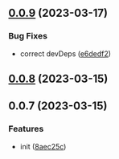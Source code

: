 ## [0.0.9](https://github.com/famebot/hsl-gen/compare/v0.0.8...v0.0.9) (2023-03-17)


### Bug Fixes

* correct devDeps ([e6dedf2](https://github.com/famebot/hsl-gen/commit/e6dedf24fa82f46624ac374f376d10ce03e54f2c))



## [0.0.8](https://github.com/famebot/hsl-gen/compare/v0.0.7...v0.0.8) (2023-03-15)



## 0.0.7 (2023-03-15)


### Features

* init ([8aec25c](https://github.com/famebot/hsl-gen/commit/8aec25cb5335f3293346f29359826916eb61f2d6))



